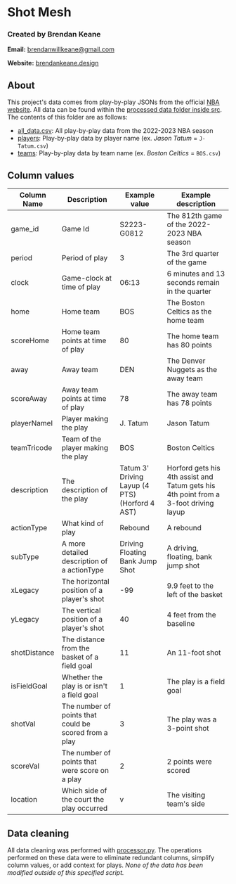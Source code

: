 # Shot Mesh
### Created by Brendan Keane
**Email:** brendanwillkeane@gmail.com

**Website:** [brendankeane.design](https://www.brendankeane.design)

## About
This project's data comes from play-by-play JSONs from the official [NBA website](https://www.nba.com/). All data can be found within the [processed data folder inside src](./src/data/processed/). The contents of this folder are as follows:
- [all_data.csv](./src/data/processed/all_data.csv): All play-by-play data from the 2022-2023 NBA season
- [players](./src/data/processed/players/): Play-by-play data by player name (ex. *Jason Tatum* = `J-Tatum.csv`)
- [teams](./src/data/processed/teams/): Play-by-play data by team name (ex. *Boston Celtics* = `BOS.csv`)

## Column values
| Column Name | Description | Example value | Example description |
| --- | --- | --- | --- |
| game_id | Game Id | S2223-G0812 | The 812th game of the 2022-2023 NBA season |
| period | Period of play | 3 | The 3rd quarter of the game |
| clock | Game-clock at time of play | 06:13 | 6 minutes and 13 seconds remain in the quarter |
| home | Home team | BOS | The Boston Celtics as the home team |
| scoreHome | Home team points at time of play | 80 | The home team has 80 points |
| away | Away team | DEN | The Denver Nuggets as the away team |
| scoreAway | Away team points at time of play | 78 | The away team has 78 points |
| playerNameI | Player making the play | J. Tatum | Jason Tatum |
| teamTricode | Team of the player making the play | BOS | Boston Celtics |
| description | The description of the play | Tatum 3' Driving Layup (4 PTS) (Horford 4 AST) | Horford gets his 4th assist and Tatum gets his 4th point from a 3-foot driving layup |
| actionType | What kind of play | Rebound | A rebound |
| subType | A more detailed description of a actionType | Driving Floating Bank Jump Shot | A driving, floating, bank jump shot |
| xLegacy | The horizontal position of a player's shot | -99 | 9.9 feet to the left of the basket |
| yLegacy | The vertical position of a player's shot | 40 | 4 feet from the baseline |
| shotDistance | The distance from the basket of a field goal | 11 | An 11-foot shot |
| isFieldGoal | Whether the play is or isn't a field goal | 1 | The play is a field goal |
| shotVal | The number of points that could be scored from a play | 3 | The play was a 3-point shot |
| scoreVal | The number of points that were score on a play | 2 | 2 points were scored |
| location | Which side of the court the play occurred | v | The visiting team's side |

## Data cleaning
All data cleaning was performed with [processor.py](./src/main/processor.py). The operations performed on these data were to eliminate redundant columns, simplify column values, or add context for plays. *None of the data has been modified outside of this specified script.*



